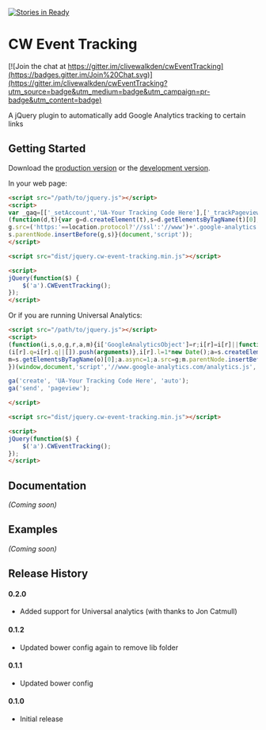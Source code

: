 [![Stories in Ready](https://badge.waffle.io/clivewalkden/cwEventTracking.png?label=ready&title=Ready)](https://waffle.io/clivewalkden/cwEventTracking)
# CW Event Tracking

[![Join the chat at https://gitter.im/clivewalkden/cwEventTracking](https://badges.gitter.im/Join%20Chat.svg)](https://gitter.im/clivewalkden/cwEventTracking?utm_source=badge&utm_medium=badge&utm_campaign=pr-badge&utm_content=badge)

A jQuery plugin to automatically add Google Analytics tracking to certain links

## Getting Started

Download the [production version][min] or the [development version][max].

[min]: https://raw.github.com/clivewalkden/jquery-cw-event-tracking/master/dist/jquery.cw-event-tracking.min.js
[max]: https://raw.github.com/clivewalkden/jquery-cw-event-tracking/master/dist/jquery.cw-event-tracking.js

In your web page:

```html
<script src="/path/to/jquery.js"></script>
<script>
var _gaq=[['_setAccount','UA-Your Tracking Code Here'],['_trackPageview']];
(function(d,t){var g=d.createElement(t),s=d.getElementsByTagName(t)[0];
g.src=('https:'==location.protocol?'//ssl':'//www')+'.google-analytics.com/ga.js';
s.parentNode.insertBefore(g,s)}(document,'script'));
</script>

<script src="dist/jquery.cw-event-tracking.min.js"></script>

<script>
jQuery(function($) {
	$('a').CWEventTracking();
});
</script>
```

Or if you are running Universal Analytics:

```html
<script src="/path/to/jquery.js"></script>
<script>
(function(i,s,o,g,r,a,m){i['GoogleAnalyticsObject']=r;i[r]=i[r]||function(){
(i[r].q=i[r].q||[]).push(arguments)},i[r].l=1*new Date();a=s.createElement(o),
m=s.getElementsByTagName(o)[0];a.async=1;a.src=g;m.parentNode.insertBefore(a,m)
})(window,document,'script','//www.google-analytics.com/analytics.js','ga');

ga('create', 'UA-Your Tracking Code Here', 'auto');
ga('send', 'pageview');

</script>

<script src="dist/jquery.cw-event-tracking.min.js"></script>

<script>
jQuery(function($) {
	$('a').CWEventTracking();
});
</script>
```

## Documentation
_(Coming soon)_

## Examples
_(Coming soon)_

## Release History
#### 0.2.0
 * Added support for Universal analytics (with thanks to Jon Catmull)

#### 0.1.2
 * Updated bower config again to remove lib folder

#### 0.1.1
 * Updated bower config

#### 0.1.0
 * Initial release
